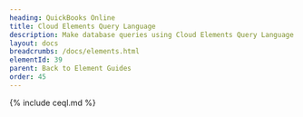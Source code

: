 ```yaml
---
heading: QuickBooks Online
title: Cloud Elements Query Language
description: Make database queries using Cloud Elements Query Language.
layout: docs
breadcrumbs: /docs/elements.html
elementId: 39
parent: Back to Element Guides
order: 45
---
```


{% include ceql.md %}
